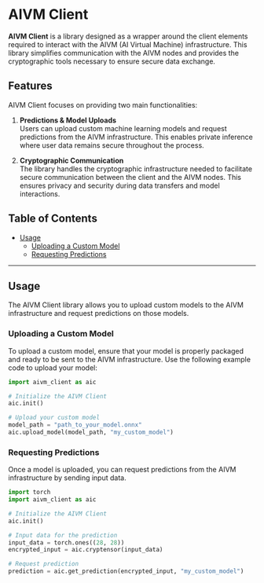 # AIVM Client

**AIVM Client** is a library designed as a wrapper around the client elements required to interact with the AIVM (AI Virtual Machine) infrastructure. This library simplifies communication with the AIVM nodes and provides the cryptographic tools necessary to ensure secure data exchange.

## Features

AIVM Client focuses on providing two main functionalities:

1. **Predictions & Model Uploads**  
   Users can upload custom machine learning models and request predictions from the AIVM infrastructure. This enables private inference where user data remains secure throughout the process.

2. **Cryptographic Communication**  
   The library handles the cryptographic infrastructure needed to facilitate secure communication between the client and the AIVM nodes. This ensures privacy and security during data transfers and model interactions.

## Table of Contents

- [Usage](#usage)
  - [Uploading a Custom Model](#uploading-a-custom-model)
  - [Requesting Predictions](#requesting-predictions)

---

## Usage

The AIVM Client library allows you to upload custom models to the AIVM infrastructure and request predictions on those models.

### Uploading a Custom Model

To upload a custom model, ensure that your model is properly packaged and ready to be sent to the AIVM infrastructure. Use the following example code to upload your model:

```python
import aivm_client as aic

# Initialize the AIVM Client
aic.init()

# Upload your custom model
model_path = "path_to_your_model.onnx"
aic.upload_model(model_path, "my_custom_model")
```

### Requesting Predictions

Once a model is uploaded, you can request predictions from the AIVM infrastructure by sending input data.

```python
import torch
import aivm_client as aic

# Initialize the AIVM Client
aic.init()

# Input data for the prediction
input_data = torch.ones((28, 28))
encrypted_input = aic.cryptensor(input_data)

# Request prediction
prediction = aic.get_prediction(encrypted_input, "my_custom_model")
```